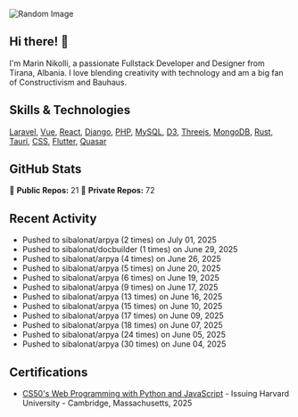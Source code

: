 ![Random Image](assets/1.png)
## Hi there! 👋

I'm Marin Nikolli, a passionate Fullstack Developer and Designer from Tirana, Albania. I love blending creativity with technology and am a big fan of Constructivism and Bauhaus.

## Skills & Technologies

[Laravel](https://laravel.com/), [Vue](https://vuejs.org/), [React](https://react.dev/), [Django](https://www.djangoproject.com/), [PHP](https://www.php.net/), [MySQL](https://www.mysql.com/), [D3](https://d3js.org/), [Threejs](https://threejs.org/), [MongoDB](https://www.mongodb.com/?msockid=18f41f88c021681c2a650aaac1546995), [Rust](https://www.rust-lang.org/), [Tauri](https://tauri.app/), [CSS](https://css3.com/), [Flutter](https://flutter.dev/), [Quasar](https://quasar.dev/)

## GitHub Stats

🌟 **Public Repos:** 21
🌟 **Private Repos:** 72  

## Recent Activity
- Pushed to sibalonat/arpya (2 times) on July 01, 2025
- Pushed to sibalonat/docbuilder (1 times) on June 29, 2025
- Pushed to sibalonat/arpya (4 times) on June 26, 2025
- Pushed to sibalonat/arpya (5 times) on June 20, 2025
- Pushed to sibalonat/arpya (6 times) on June 19, 2025
- Pushed to sibalonat/arpya (9 times) on June 17, 2025
- Pushed to sibalonat/arpya (13 times) on June 16, 2025
- Pushed to sibalonat/arpya (15 times) on June 10, 2025
- Pushed to sibalonat/arpya (17 times) on June 09, 2025
- Pushed to sibalonat/arpya (18 times) on June 07, 2025
- Pushed to sibalonat/arpya (24 times) on June 05, 2025
- Pushed to sibalonat/arpya (30 times) on June 04, 2025



## Certifications

- [CS50's Web Programming with
Python and JavaScript](https://certificates.cs50.io/faf4470c-c773-489d-bc3e-b0086a8a5404.pdf?size=letter) - Issuing Harvard University - Cambridge, Massachusetts, 2025
